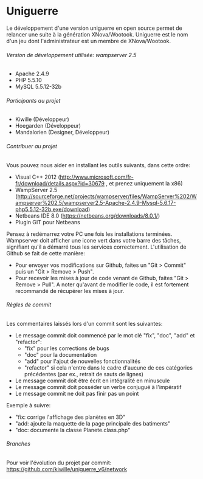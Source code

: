 Uniguerre
============


Le développement d'une version uniguerre en open source permet de relancer une suite à la génération XNova/Wootook.
Uniguerre est le nom d'un jeu dont l'administrateur est un membre de XNova/Wootook.


###### Version de développement utilisée: wampserver 2.5

- Apache 2.4.9
- PHP 5.5.10
- MySQL 5.5.12-32b

###### Participants au projet

- Kiwille (Développeur)
- Hoegarden (Développeur)
- Mandalorien (Designer, Développeur)

###### Contribuer au projet

Vous pouvez nous aider en installant les outils suivants, dans cette ordre:
- Visual C++ 2012 (http://www.microsoft.com/fr-fr/download/details.aspx?id=30679 , et prenez uniquement la x86) 
- WampServer 2.5 (http://sourceforge.net/projects/wampserver/files/WampServer%202/Wampserver%202.5/wampserver2.5-Apache-2.4.9-Mysql-5.6.17-php5.5.12-32b.exe/download)
- Netbeans IDE 8.0  (https://netbeans.org/downloads/8.0.1/)
- Plugin GIT pour Netbeans

Pensez à redémarrez votre PC une fois les installations terminées.
Wampserver doit afficher une icone vert dans votre barre des tâches, signifiant qu'il a démarré tous les services correctement.
L'utilisation de Github se fait de cette manière:
- Pour envoyer vos modifications sur Github, faites un "Git > Commit" puis un "Git > Remove > Push".
- Pour recevoir les mises à jour de code venant de Github, faites "Git > Remove > Pull".
A noter qu'avant de modifier le code, il est fortement recommandé de récupérer les mises à jour.

###### Règles de commit

Les commentaires laissés lors d'un commit sont les suivantes:
- Le message commit doit commencé par le mot clé "fix", "doc", "add" et "refactor":
     - "fix" pour les corrections de bugs
     - "doc" pour la documentation
     - "add" pour l'ajout de nouvelles fonctionnalités
     - "refactor" si cela n'entre dans le cadre d'aucune de ces catégories précédentes (par ex., retrait de sauts de lignes)
- Le message commit doit être écrit en intégralité en minuscule
- Le message commit doit posséder un verbe conjugué à l'impératif
- Le message commit ne doit pas finir pas un point

Exemple à suivre:
- "fix: corrige l'affichage des planètes en 3D"
- "add: ajoute la maquette de la page principale des batiments"
- "doc: documente la classe Planete.class.php"

###### Branches

Pour voir l'évolution du projet par commit: https://github.com/kiwille/uniguerre_v6/network
